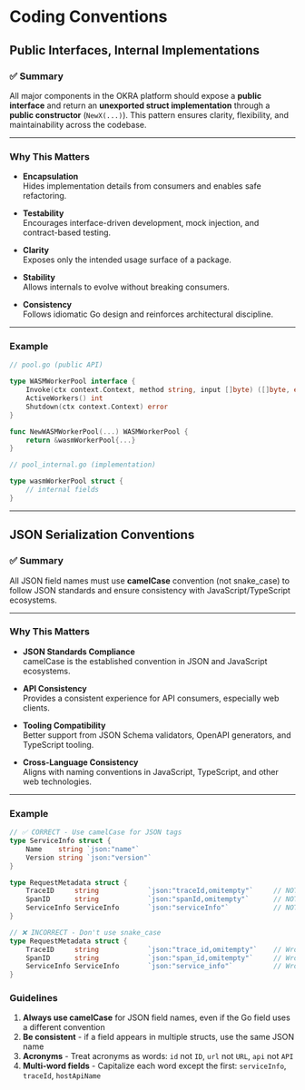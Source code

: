# Coding Conventions

## Public Interfaces, Internal Implementations

### ✅ Summary

All major components in the OKRA platform should expose a **public interface** and return an **unexported struct implementation** through a **public constructor** (`NewX(...)`). This pattern ensures clarity, flexibility, and maintainability across the codebase.

---

### Why This Matters

- **Encapsulation**  
  Hides implementation details from consumers and enables safe refactoring.

- **Testability**  
  Encourages interface-driven development, mock injection, and contract-based testing.

- **Clarity**  
  Exposes only the intended usage surface of a package.

- **Stability**  
  Allows internals to evolve without breaking consumers.

- **Consistency**  
  Follows idiomatic Go design and reinforces architectural discipline.

---

### Example

```go
// pool.go (public API)

type WASMWorkerPool interface {
    Invoke(ctx context.Context, method string, input []byte) ([]byte, error)
    ActiveWorkers() int
    Shutdown(ctx context.Context) error
}

func NewWASMWorkerPool(...) WASMWorkerPool {
    return &wasmWorkerPool{...}
}

// pool_internal.go (implementation)

type wasmWorkerPool struct {
    // internal fields
}
```

---

## JSON Serialization Conventions

### ✅ Summary

All JSON field names must use **camelCase** convention (not snake_case) to follow JSON standards and ensure consistency with JavaScript/TypeScript ecosystems.

---

### Why This Matters

- **JSON Standards Compliance**  
  camelCase is the established convention in JSON and JavaScript ecosystems.

- **API Consistency**  
  Provides a consistent experience for API consumers, especially web clients.

- **Tooling Compatibility**  
  Better support from JSON Schema validators, OpenAPI generators, and TypeScript tooling.

- **Cross-Language Consistency**  
  Aligns with naming conventions in JavaScript, TypeScript, and other web technologies.

---

### Example

```go
// ✅ CORRECT - Use camelCase for JSON tags
type ServiceInfo struct {
    Name    string `json:"name"`
    Version string `json:"version"`
}

type RequestMetadata struct {
    TraceID     string            `json:"traceId,omitempty"`     // NOT trace_id
    SpanID      string            `json:"spanId,omitempty"`      // NOT span_id
    ServiceInfo ServiceInfo       `json:"serviceInfo"`           // NOT service_info
}

// ❌ INCORRECT - Don't use snake_case
type RequestMetadata struct {
    TraceID     string            `json:"trace_id,omitempty"`    // Wrong!
    SpanID      string            `json:"span_id,omitempty"`     // Wrong!
    ServiceInfo ServiceInfo       `json:"service_info"`          // Wrong!
}
```

### Guidelines

1. **Always use camelCase** for JSON field names, even if the Go field uses a different convention
2. **Be consistent** - if a field appears in multiple structs, use the same JSON name
3. **Acronyms** - Treat acronyms as words: `id` not `ID`, `url` not `URL`, `api` not `API`
4. **Multi-word fields** - Capitalize each word except the first: `serviceInfo`, `traceId`, `hostApiName`
